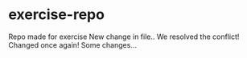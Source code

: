 # exercise-repo
Repo made for exercise
New change in file..
We resolved the conflict!
Changed once again!
Some changes...
